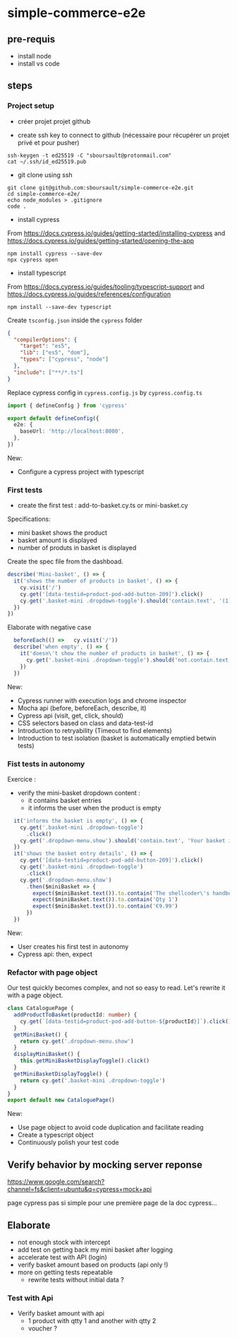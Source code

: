 # simple-commerce-e2e

## pre-requis

- install node
- install vs code

## steps

### Project setup

- créer projet projet github 

- create ssh key to connect to github (nécessaire pour récupérer un projet privé et pour pusher)

```shell
ssh-keygen -t ed25519 -C "sboursault@protonmail.com"
cat ~/.ssh/id_ed25519.pub
```

- git clone using ssh

```shell
git clone git@github.com:sboursault/simple-commerce-e2e.git
cd simple-commerce-e2e/
echo node_modules > .gitignore
code .
```

- install cypress

From https://docs.cypress.io/guides/getting-started/installing-cypress
and https://docs.cypress.io/guides/getting-started/opening-the-app

```shell
npm install cypress --save-dev
npx cypress open
```

- install typescript

From https://docs.cypress.io/guides/tooling/typescript-support
and https://docs.cypress.io/guides/references/configuration

```shell
npm install --save-dev typescript
```
Create `tsconfig.json` inside the `cypress` folder
```json
{
  "compilerOptions": {
    "target": "es5",
    "lib": ["es5", "dom"],
    "types": ["cypress", "node"]
  },
  "include": ["**/*.ts"]
}
```
Replace cypress config in `cypress.config.js` by `cypress.config.ts`

```ts
import { defineConfig } from 'cypress'

export default defineConfig({
  e2e: {
    baseUrl: 'http://localhost:8000',
  },
})
```

New:
  - Configure a cypress project with typescript


### First tests

- create the first test : add-to-basket.cy.ts or mini-basket.cy

Specifications:  
  - mini basket shows the product
  - basket amount is displayed
  - number of produts in basket is displayed

Create the spec file from the dashboad.

```ts
describe('Mini-basket', () => {
  it('shows the number of products in basket', () => {
    cy.visit('/')
    cy.get('[data-testid=product-pod-add-button-209]').click()
    cy.get('.basket-mini .dropdown-toggle').should('contain.text', '(1)')
  })
})
```

Elaborate with negative case

```ts
  beforeEach(() =>   cy.visit('/'))
  describe('when empty', () => {
    it('doesn\'t show the number of products in basket', () => {
      cy.get('.basket-mini .dropdown-toggle').should('not.contain.text', '(')
    })
  })
```
New:
  - Cypress runner with execution logs and chrome inspector
  - Mocha api (before, beforeEach, describe, it)
  - Cypress api (visit, get, click, should)
  - CSS selectors based on class and data-test-id
  - Introduction to retryability (Timeout to find elements)
  - Introduction to test isolation (basket is automatically emptied betwin tests)

### Fist tests in autonomy

Exercice :
- verify the mini-basket dropdown content :
  - it contains basket entries
  - it informs the user when the product is empty

```typescript
  it('informs the basket is empty', () => {
    cy.get('.basket-mini .dropdown-toggle')
      .click()
    cy.get('.dropdown-menu.show').should('contain.text', 'Your basket is empty')
  })
  it('shows the basket entry details', () => {
    cy.get('[data-testid=product-pod-add-button-209]').click()
    cy.get('.basket-mini .dropdown-toggle')
      .click()
    cy.get('.dropdown-menu.show')
      .then($miniBasket => {
        expect($miniBasket.text()).to.contain('The shellcoder\'s handbook')
        expect($miniBasket.text()).to.contain('Qty 1')
        expect($miniBasket.text()).to.contain('€9.99')
      })
  })
```

New:
  - User creates his first test in autonomy
  - Cypress api: then, expect

### Refactor with page object

Our test quickly becomes complex, and not so easy to read.
Let's rewrite it with a page object.


```typescript
class CataloguePage {
  addProductToBasket(productId: number) {
    cy.get(`[data-testid=product-pod-add-button-${productId}]`).click()
  }
  getMiniBasket() {
    return cy.get('.dropdown-menu.show')
  }
  displayMiniBasket() {
    this.getMiniBasketDisplayToggle().click()
  }
  getMiniBasketDisplayToggle() {
    return cy.get('.basket-mini .dropdown-toggle')
  }
}
export default new CataloguePage()
```

New:
  - Use page object to avoid code duplication and facilitate reading
  - Create a typescript object
  - Continuously polish your test code


## Verify behavior by mocking server reponse

https://www.google.com/search?channel=fs&client=ubuntu&q=cypress+mock+api

page cypress pas si simple pour une première page de la doc cypress...

## Elaborate

- not enough stock with intercept
- add test on getting back my mini basket after logging
- accelerate test with API (login)
- verify basket amount based on products (api only !)
- more on getting tests repeatable
  - rewrite tests without initial data ?

### Test with Api

- Verify basket amount with api
  - 1 product with qtty 1 and another with qtty 2
  - voucher ?
